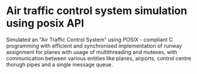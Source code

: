 # Air traffic control system simulation using posix API
 Simulated an "Air Traffic Control System"  using POSIX - compliant C programming with efficient and synchronised implementation of runway assignment for planes with usage of multithreading and mutexes, with communication between various entities like planes, airports, control centre thorugh pipes and a single message queue.
